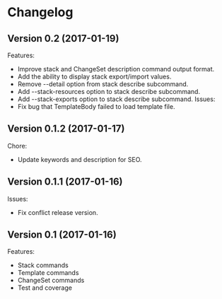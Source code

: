 # Changelog

## Version 0.2 (2017-01-19)

Features:
- Improve stack and ChangeSet description command output format.
- Add the ability to display stack export/import values.
- Remove --detail option from stack describe subcommand.
- Add --stack-resources option to stack describe subcommand.
- Add --stack-exports option to stack describe subcommand.
Issues:
- Fix bug that TemplateBody failed to load template file.


## Version 0.1.2 (2017-01-17)

Chore:
- Update keywords and description for SEO.


## Version 0.1.1 (2017-01-16)

Issues:
- Fix conflict release version.


## Version 0.1 (2017-01-16)

Features:
- Stack commands
- Template commands
- ChangeSet commands
- Test and coverage
